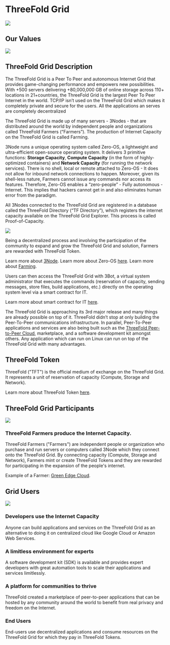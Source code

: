 
# ThreeFold Grid

![](img/threefold_grid_new_.png)

## Our Values 

![](img/values.png)

## ThreeFold Grid Description

The ThreeFold Grid is a Peer To Peer and autonomous Internet Grid that provides game-changing performance and empowers new possibilities. With +500 servers delivering +80,000,000 GB of online storage across 110+ locations in 21+countries, the ThreeFold Grid is the largest Peer To Peer Internet in the world. TCP/IP isn’t used on the ThreeFold Grid which makes it completely private and secure for the users. All the applications an serves are completely decentralized

The ThreeFold Grid is made up of many servers - 3Nodes - that are distributed around the world by independent people and organizations called ThreeFold Farmers (“Farmers”). The production of Internet Capacity on the ThreeFold Grid is called Farming. 

3Node  runs a unique operating system called Zero-OS, a lightweight and ultra-efficient open-source operating system. It delivers 3 primitive functions: **Storage Capacity**, **Compute Capacity** (in the form of highly-optimized containers) and **Network Capacity** (for running the network services). There is no shell, local or remote attached to Zero-OS - It does not allow for inbound network connections to happen. Moreover, given its shell-less nature, Farmers cannot issue any commands nor access its features. Therefore, Zero-OS enables a “zero-people” - Fully autonomous - Internet. This implies that hackers cannot get in and also eliminates human error from the paradigm. 

All 3Nodes connected to the ThreeFold Grid are registered in a database called the ThreeFold Directory (“TF Directory”), which registers the internet capacity available on the ThreeFold Grid Explorer. This process is called Proof-of-Capacity. 

![](img/tf_principle_banner.jpg)

Being a decentralized process and involving the participation of the community to expand and grow the ThreeFold Grid and solution, Farmers are rewarded with ThreeFold Token. 

Learn more about [3Node](3node).
Learn more about Zero-OS [here](zos).
Learn more about [Farming](farming_intro).

Users can then access the ThreeFold Grid with 3Bot, a virtual system administrator that executes the commands (reservation of capacity, sending messages, store files, build applications, etc.) directly on the operating system level via a smart contract for IT.

Learn more about smart contract for IT [here](smartcontract_it).

The ThreeFold Grid is approaching its 3rd major release and many things are already possible on top of it. ThreeFold didn’t stop at only building the Peer-To-Peer communications infrastructure. In parallel, Peer-To-Peer applications and services are also being built such as the [ThreeFold Peer-to-Peer Cloud](@cloud_home), marketplace, and a software development kit amongst others. Any application which can run on Linux can run on top of the ThreeFold Grid with many advantages.

## ThreeFold Token

ThreeFold ("TFT") is the official medium of exchange on the ThreeFold Grid. It represents a unit of reservation of capacity (Compute, Storage and Network).

Learn more about ThreeFold Token [here](token_what).

## ThreeFold Grid Participants 

![](img/circular_tft_.png)

<!-- 

Note: This image is stored as a slide in case the text needs to be edited. You can find it here: https://docs.google.com/presentation/d/1SoC_5qdbv31DccCEWnytsH7dUkGaR8UH0Va0cMVUJXY/edit?usp=sharing.

-->

### ThreeFold Farmers produce the Internet Capacity.

ThreeFold Farmers ("Farmers") are independent people or organization who purchase and run servers or computers called 3Node which they connect onto the ThreeFold Grid. By connecting capacity (Compute, Storage and Network), Farmers mint or create ThreeFold Tokens and they are rewarded for participating in the expansion of the people's internet. 

Example of a Farmer: [Green Edge Cloud](https://www.greenedgecloud.com/).

## Grid Users

![](img/different_users_tfgrid.jpg)

### Developers use the Internet Capacity

Anyone can build applications and services on the ThreeFold Grid as an alternative to doing it on centralized cloud like Google Cloud or Amazon Web Services.

### A limitless environment for experts

A software development kit (SDK) is available and provides expert developers with great automation tools to scale their applications and services limitlessly.  

### A platform for communities to thrive

ThreeFold created a marketplace of peer-to-peer applications that can be hosted by any community around the world to benefit from real privacy and freedom on the Internet.

### End Users

End-users use decentralized applications and consume resources on the ThreeFold Grid for which they pay in ThreeFold Tokens.